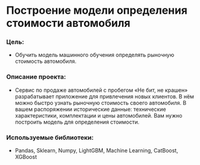 # Построение модели определения стоимости автомобиля

### Цель:
* Обучить модель машинного обучения определять рыночную стоимость автомобиля.

### Описание проекта:
* Сервис по продаже автомобилей с пробегом «Не бит, не крашен» разрабатывает приложение для привлечения новых клиентов. В нём можно быстро узнать рыночную стоимость своего автомобиля. В вашем распоряжении исторические данные: технические характеристики, комплектации и цены автомобилей. Вам нужно построить модель для определения стоимости. 

### Используемые библиотеки:
* Pandas, Sklearn, Numpy, LightGBM, Machine Learning, CatBoost, XGBoost
